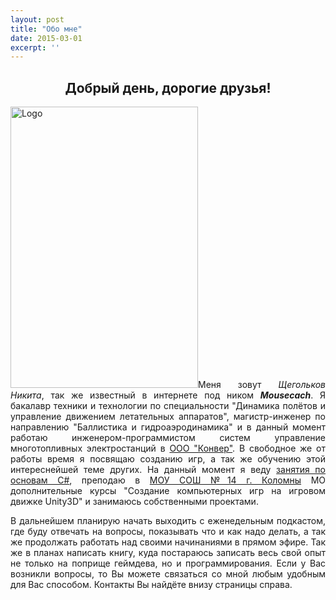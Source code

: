 ```yaml
---
layout: post
title: "Обо мне"
date: 2015-03-01
excerpt: ''
---
```


<h2 style="text-align: center;"><strong>Добрый день, дорогие друзья!</strong></h2>
<p style="text-align: justify;">
<a href="http://gamersoul.ru/wp-content/uploads/2015/03/Logo1.jpg"><img class=" size-full wp-image-5455 alignleft" src="http://gamersoul.ru/wp-content/uploads/2015/03/Logo1.jpg" alt="Logo" width="300" height="450" /></a>Меня зовут <em>Щегольков Никита</em>, так же известный в интернете под ником <em><strong>Mousecach</strong></em>. Я бакалавр техники и технологии по специальности "Динамика полётов и управление движением летательных аппаратов", магистр-инженер по направлению "Баллистика и гидроаэродинамика" и в данный момент работаю инженером-программистом систем управление многотопливных электростанций в <a title="ООО &quot;Конвер&quot;" href="http://konver.ru" target="_blank">ООО "Конвер"</a>. В свободное же от работы время я посвящаю созданию игр, а так же обучению этой интереснейшей теме других. На данный момент я веду <a href="http://main.sakutin.ru/programming" target="_blank">занятия по основам C#</a>, преподаю в <a href="http://www.klm-sch14.edusite.ru/" target="_blank">МОУ СОШ №14 г. Коломны</a> МО дополнительные курсы "Создание компьютерных игр на игровом движке Unity3D" и занимаюсь собственными проектами.</p>
<p style="text-align: justify;">В дальнейшем планирую начать выходить с еженедельным подкастом, где буду отвечать на вопросы, показывать что и как надо делать, а так же продолжать работать над своими начинаниями в прямом эфире. Так же в планах написать книгу, куда постараюсь записать весь свой опыт не только на поприще геймдева, но и программирования. Если у Вас возникли вопросы, то Вы можете связаться со мной любым удобным для Вас способом. Контакты Вы найдёте внизу страницы справа.</p>
&nbsp;